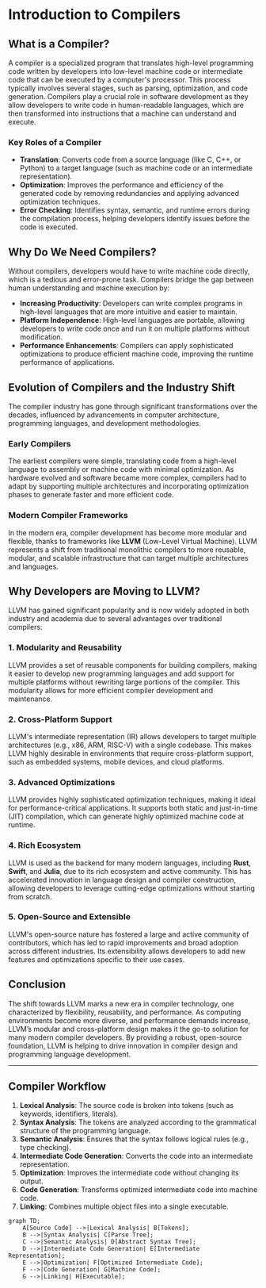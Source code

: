 
# Introduction to Compilers

## What is a Compiler?

A compiler is a specialized program that translates high-level programming code written by developers into low-level machine code or intermediate code that can be executed by a computer's processor. This process typically involves several stages, such as parsing, optimization, and code generation. Compilers play a crucial role in software development as they allow developers to write code in human-readable languages, which are then transformed into instructions that a machine can understand and execute.

### Key Roles of a Compiler
- **Translation**: Converts code from a source language (like C, C++, or Python) to a target language (such as machine code or an intermediate representation).
- **Optimization**: Improves the performance and efficiency of the generated code by removing redundancies and applying advanced optimization techniques.
- **Error Checking**: Identifies syntax, semantic, and runtime errors during the compilation process, helping developers identify issues before the code is executed.

## Why Do We Need Compilers?

Without compilers, developers would have to write machine code directly, which is a tedious and error-prone task. Compilers bridge the gap between human understanding and machine execution by:
- **Increasing Productivity**: Developers can write complex programs in high-level languages that are more intuitive and easier to maintain.
- **Platform Independence**: High-level languages are portable, allowing developers to write code once and run it on multiple platforms without modification.
- **Performance Enhancements**: Compilers can apply sophisticated optimizations to produce efficient machine code, improving the runtime performance of applications.

## Evolution of Compilers and the Industry Shift

The compiler industry has gone through significant transformations over the decades, influenced by advancements in computer architecture, programming languages, and development methodologies.

### Early Compilers
The earliest compilers were simple, translating code from a high-level language to assembly or machine code with minimal optimization. As hardware evolved and software became more complex, compilers had to adapt by supporting multiple architectures and incorporating optimization phases to generate faster and more efficient code.

### Modern Compiler Frameworks
In the modern era, compiler development has become more modular and flexible, thanks to frameworks like **LLVM** (Low-Level Virtual Machine). LLVM represents a shift from traditional monolithic compilers to more reusable, modular, and scalable infrastructure that can target multiple architectures and languages.

## Why Developers are Moving to LLVM?

LLVM has gained significant popularity and is now widely adopted in both industry and academia due to several advantages over traditional compilers:

### 1. **Modularity and Reusability**
LLVM provides a set of reusable components for building compilers, making it easier to develop new programming languages and add support for multiple platforms without rewriting large portions of the compiler. This modularity allows for more efficient compiler development and maintenance.

### 2. **Cross-Platform Support**
LLVM's intermediate representation (IR) allows developers to target multiple architectures (e.g., x86, ARM, RISC-V) with a single codebase. This makes LLVM highly desirable in environments that require cross-platform support, such as embedded systems, mobile devices, and cloud platforms.

### 3. **Advanced Optimizations**
LLVM provides highly sophisticated optimization techniques, making it ideal for performance-critical applications. It supports both static and just-in-time (JIT) compilation, which can generate highly optimized machine code at runtime.

### 4. **Rich Ecosystem**
LLVM is used as the backend for many modern languages, including **Rust**, **Swift**, and **Julia**, due to its rich ecosystem and active community. This has accelerated innovation in language design and compiler construction, allowing developers to leverage cutting-edge optimizations without starting from scratch.

### 5. **Open-Source and Extensible**
LLVM's open-source nature has fostered a large and active community of contributors, which has led to rapid improvements and broad adoption across different industries. Its extensibility allows developers to add new features and optimizations specific to their use cases.

## Conclusion

The shift towards LLVM marks a new era in compiler technology, one characterized by flexibility, reusability, and performance. As computing environments become more diverse, and performance demands increase, LLVM’s modular and cross-platform design makes it the go-to solution for many modern compiler developers. By providing a robust, open-source foundation, LLVM is helping to drive innovation in compiler design and programming language development.

---

## Compiler Workflow

1. **Lexical Analysis**: The source code is broken into tokens (such as keywords, identifiers, literals).
2. **Syntax Analysis**: The tokens are analyzed according to the grammatical structure of the programming language.
3. **Semantic Analysis**: Ensures that the syntax follows logical rules (e.g., type checking).
4. **Intermediate Code Generation**: Converts the code into an intermediate representation.
5. **Optimization**: Improves the intermediate code without changing its output.
6. **Code Generation**: Transforms optimized intermediate code into machine code.
7. **Linking**: Combines multiple object files into a single executable.

```mermaid
graph TD;
    A[Source Code] -->|Lexical Analysis| B[Tokens];
    B -->|Syntax Analysis| C[Parse Tree];
    C -->|Semantic Analysis| D[Abstract Syntax Tree];
    D -->|Intermediate Code Generation| E[Intermediate Representation];
    E -->|Optimization| F[Optimized Intermediate Code];
    F -->|Code Generation| G[Machine Code];
    G -->|Linking| H[Executable];
```

